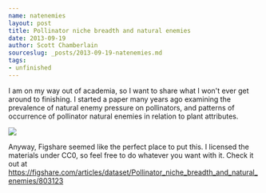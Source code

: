 ```yaml
---
name: natenemies
layout: post
title: Pollinator niche breadth and natural enemies
date: 2013-09-19
author: Scott Chamberlain
sourceslug: _posts/2013-09-19-natenemies.md
tags:
- unfinished
---
```


I am on my way out of academia, so I want to share what I won't ever get around to finishing. I started a paper many years ago examining the prevalence of natural enemy pressure on pollinators, and patterns of occurrence of pollinator natural enemies in relation to plant attributes. 

![](/beeenemy.png)

Anyway, Figshare seemed like the perfect place to put this. I licensed the materials under CC0, so feel free to do whatever you want with it.  Check it out at <https://figshare.com/articles/dataset/Pollinator_niche_breadth_and_natural_enemies/803123>
